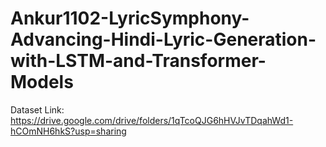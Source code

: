 # Ankur1102-LyricSymphony-Advancing-Hindi-Lyric-Generation-with-LSTM-and-Transformer-Models

Dataset Link: https://drive.google.com/drive/folders/1qTcoQJG6hHVJvTDqahWd1-hCOmNH6hkS?usp=sharing
